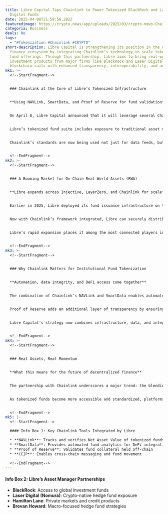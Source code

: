 ```yaml
---
title: Libre Capital Taps Chainlink to Power Tokenized BlackRock and Laser
  Digital Funds
date: 2025-04-08T21:59:56.282Z
featuredimage: https://crypto.news/app/uploads/2025/03/crypto-news-Chainlink-option05-1380x820.webp
categoria: Business
deals: No
tags:
  - "#Tokenization #Chainlink #CRYPTO"
short-description: Libre Capital is strengthening its position in the on-chain
  finance ecosystem by integrating Chainlink’s technology to scale tokenized
  fund offerings. Through this partnership, Libre aims to bring real-world
  investment products from major firms like BlackRock and Laser Digital onto
  blockchain rails with enhanced transparency, interoperability, and automation.
mk1: >-
  <!--StartFragment-->


  ### Chainlink at the Core of Libre’s Tokenized Infrastructure


  **Using NAVLink, SmartData, and Proof of Reserve for fund validation**


  On April 8, Libre Capital announced that it will leverage several Chainlink tools — including the Cross-Chain Interoperability Protocol (CCIP), SmartData, and NAVLink — to enhance its fund issuance framework. These tools are designed to ensure asset validation, pricing accuracy, and transparent reserve verification across networks.


  Libre’s tokenized fund suite includes exposure to traditional asset managers like BlackRock, Brevan Howard, and Hamilton Lane, as well as crypto-native firms such as Laser Digital, the digital asset division of Japan’s Nomura Group.


  Chainlink’s standards are now being used not just for data feeds, but also to drive fund distribution and real-time Net Asset Value (NAV) tracking across decentralized finance (DeFi) platforms.


  <!--EndFragment-->
mk2: >-
  <!--StartFragment-->


  ### A Booming Market for On-Chain Real World Assets (RWA)


  **Libre expands across Injective, LayerZero, and Chainlink for scale**


  Earlier in 2025, Libre deployed its fund issuance infrastructure on the Injective blockchain, opening access to hedge funds, private credit, and money market strategies for accredited investors. Its recent partnership with LayerZero extends interoperability to over 120 blockchains, including Ethereum, Solana, and Aptos.


  Now with Chainlink’s framework integrated, Libre can securely distribute tokenized assets while maintaining transparent, auditable on-chain reserves. For DeFi developers, this opens new opportunities to build yield strategies, insurance products, and risk-managed portfolios based on verifiable fund performance.


  Libre’s rapid expansion places it among the most connected players in the RWA tokenization space — linking major TradFi names to web3 rails.


  <!--EndFragment-->
mk3: >-
  <!--StartFragment-->


  ### Why Chainlink Matters for Institutional Fund Tokenization


  **Automation, data integrity, and DeFi access come together**


  The combination of Chainlink’s NAVLink and SmartData enables automated risk analysis and financial data integrity, both crucial for asset managers seeking on-chain exposure. With tokenized funds backed by verified real-world data, DeFi protocols can confidently integrate these products into smart contracts for lending, collateralization, or structured products.


  Proof of Reserve adds an additional layer of transparency by ensuring that the on-chain assets correspond to real-world investments held in custody. For institutions, these assurances are critical for compliance and investor confidence.


  Libre Capital’s strategy now combines infrastructure, data, and integrations across multiple layers — from custody and reserve proof to decentralized access and cross-chain functionality.


  <!--EndFragment-->
mk4: >-
  <!--StartFragment-->


  ### Real Assets, Real Momentum


  **What this means for the future of decentralized finance**


  The partnership with Chainlink underscores a major trend: the blending of traditional finance (TradFi) and decentralized protocols. Libre is not just issuing synthetic versions of funds — it is creating tokenized representations of real exposure to regulated investment vehicles, using verifiable data and standardized logic to bridge on-chain and off-chain finance.


  As tokenized funds become more accessible and standardized, platforms like Libre may serve as the backbone for next-generation asset management — where NAV is updated on-chain in real time, custody is verifiable by smart contract, and liquidity spans across networks via interoperability protocols.


  <!--EndFragment-->
mk5: |-
  <!--StartFragment-->

  #### Info Box 1: Key Chainlink Tools Integrated by Libre

  * **NAVLink**: Tracks and verifies Net Asset Value of tokenized funds
  * **SmartData**: Provides automated fund analytics for DeFi integration
  * **Proof of Reserve**: Validates fund collateral held off-chain
  * **CCIP**: Enables cross-chain messaging and fund movement

  <!--EndFragment-->
---
```

<!--StartFragment-->

#### Info Box 2: Libre’s Asset Manager Partnerships

* **BlackRock**: Access to global investment funds
* **Laser Digital (Nomura)**: Crypto-native hedge fund exposure
* **Hamilton Lane**: Private markets and credit products
* **Brevan Howard**: Macro-focused hedge fund strategies

<!--EndFragment-->